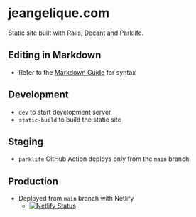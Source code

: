 # jeangelique.com

Static site built with Rails, [Decant](https://github.com/benpickles/decant) and [Parklife](https://github.com/benpickles/parklife).

## Editing in Markdown

- Refer to the [Markdown Guide](https://www.markdownguide.org/basic-syntax) for syntax

## Development

- `dev` to start development server
- `static-build` to build the static site

## Staging

- `parklife` GitHub Action deploys only from the `main` branch

## Production

- Deployed from `main` branch with Netlify
  - [![Netlify Status](https://api.netlify.com/api/v1/badges/3d69e387-d900-4b92-b8fa-64b775643e0c/deploy-status)](https://app.netlify.com/projects/jeangelique/deploys)
